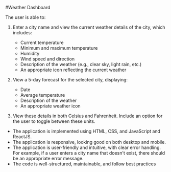 #Weather Dashboard

The user is able to:

1. Enter a city name and view the current weather details of the city, which includes:
   - Current temperature
   - Minimum and maximum temperature
   - Humidity
   - Wind speed and direction
   - Description of the weather (e.g., clear sky, light rain, etc.)
   - An appropriate icon reflecting the current weather

2. View a 5-day forecast for the selected city, displaying:
   - Date
   - Average temperature
   - Description of the weather
   - An appropriate weather icon

3. View these details in both Celsius and Fahrenheit. Include an option for the user to toggle between these units.

- The application is implemented using HTML, CSS, and JavaScript and ReactJS.
- The application is responsive, looking good on both desktop and mobile.
- The application is user-friendly and intuitive, with clear error handling. For example, if a user enters a city name that doesn't exist, there should be an appropriate error message.
- The code is well-structured, maintainable, and follow best practices

